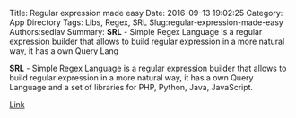 Title: Regular expression made easy
Date: 2016-09-13 19:02:25
Category: App Directory
Tags: Libs, Regex, SRL
Slug:regular-expression-made-easy
Authors:sedlav
Summary: **SRL** - Simple Regex Language is a regular expression builder that allows to build regular expression in a more natural way, it has a own Query Lang

**SRL** - Simple Regex Language is a regular expression builder that allows to build regular expression in a more natural way, it has a own Query Language and a set of libraries for PHP, Python, Java, JavaScript.

[Link](https://simple-regex.com/)
